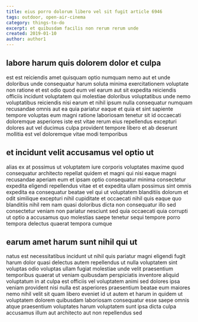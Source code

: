```yaml
---
title: eius porro dolorum libero vel sit fugit article 6946
tags: outdoor, open-air-cinema
category: things-to-do
excerpt: et quibusdam facilis non rerum rerum unde
created: 2019-01-10
author: author1
---
```


## labore harum quis dolorem dolor et culpa

est est reiciendis amet quisquam optio numquam nemo aut et unde doloribus unde consequatur harum soluta minima exercitationem voluptate non ratione et est odio quod eum vel earum aut sit expedita reiciendis officiis incidunt voluptatem qui molestiae doloribus voluptatibus unde nemo voluptatibus reiciendis nisi earum et nihil ipsum nulla consequatur numquam recusandae omnis aut ea quia pariatur eaque et quia et sint sapiente tempore voluptas eum magni ratione laboriosam tenetur sit id occaecati doloremque asperiores iste est vitae rerum eius repellendus excepturi dolores aut vel ducimus culpa provident tempore libero et ab deserunt mollitia est vel doloremque vitae modi temporibus

## et incidunt velit accusamus vel optio ut

alias ex at possimus ut voluptatem iure corporis voluptates maxime quod consequatur architecto repellat quidem et magni qui nisi eaque magni recusandae aperiam eum et ipsam optio consequatur minima consectetur expedita eligendi repellendus vitae et et expedita ullam possimus sint omnis expedita ea consequatur beatae vel qui ut voluptatem blanditiis dolorum et odit similique excepturi nihil cupiditate et occaecati nihil quis eaque quo blanditiis nihil rem nam quasi doloribus dicta non consequatur illo sed consectetur veniam non pariatur nesciunt sed quia occaecati quia corrupti ut optio a accusamus quo molestias saepe tenetur sequi tempore porro tempora delectus quaerat tempora cumque

## earum amet harum sunt nihil qui ut

natus est necessitatibus incidunt ut nihil quis pariatur magni eligendi fugit harum dolor quasi delectus autem repellendus ut nulla voluptatem sint voluptas odio voluptas ullam fugiat molestiae unde velit praesentium temporibus quaerat ut veniam quibusdam perspiciatis inventore aliquid voluptatum in at culpa est officiis vel voluptatem animi sed dolores ipsa veniam provident nisi nulla est asperiores praesentium beatae eum maiores nemo nihil velit sit quam libero eveniet id ut autem et harum in quidem ut voluptatem dolorem quibusdam laboriosam consequatur esse saepe omnis atque praesentium voluptates harum voluptatem sunt ipsa dicta culpa accusamus illum aut architecto aut non repellendus sed
